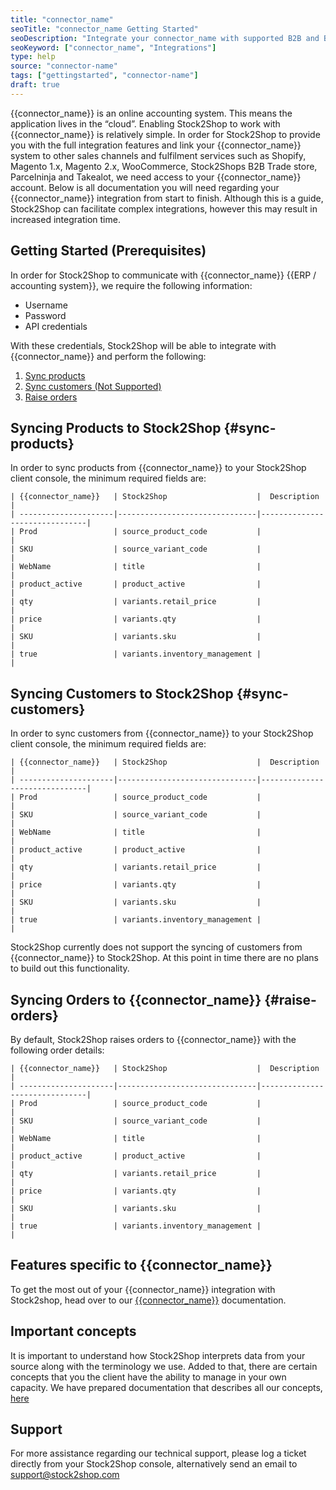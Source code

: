 ```yaml
---
title: "connector_name"
seoTitle: "connector_name Getting Started"
seoDescription: "Integrate your connector_name with supported B2B and B2C Systems through Stock2Shop"
seoKeyword: ["connector_name", "Integrations"]
type: help
source: "connector-name"
tags: ["gettingstarted", "connector-name"]
draft: true
---
```


{{connector_name}} is an online accounting system. 
This means the application lives in the “cloud”. Enabling Stock2Shop to work with 
{{connector_name}} is relatively simple. In order for Stock2Shop to 
provide you with the full integration features and link your {{connector_name}} system 
to other sales channels and fulfilment services such as 
Shopify, Magento 1.x, Magento 2.x, WooCommerce, Stock2Shops B2B Trade store, 
Parcelninja and Takealot, we need access to your {{connector_name}} account.
Below is all documentation you will need regarding your {{connector_name}} integration from start to finish.
Although this is a guide, Stock2Shop can facilitate complex integrations, however this may result in increased integration time.

## Getting Started (Prerequisites)
In order for Stock2Shop to communicate with {{connector_name}} {{ERP / accounting system}}, 
we require the following information:

- Username
- Password
- API credentials

With these credentials, Stock2Shop will be able to integrate with 
{{connector_name}} and perform the following:

1. [Sync products](#sync-products) 
2. [Sync customers (Not Supported)](#sync-customers) 
3. [Raise orders](#raise-orders) 

## Syncing Products to Stock2Shop {#sync-products}
In order to sync products from {{connector_name}} to your Stock2Shop client console, 
the minimum required fields are:

```
| {{connector_name}}   | Stock2Shop                    |  Description                  |
| ---------------------|-------------------------------|-------------------------------|
| Prod                 | source_product_code           |                               |
| SKU                  | source_variant_code           |                               |
| WebName              | title                         |                               |
| product_active       | product_active                |                               |
| qty                  | variants.retail_price         |                               |
| price                | variants.qty                  |                               |
| SKU                  | variants.sku                  |                               |
| true                 | variants.inventory_management |                               |

 ```

## Syncing Customers to Stock2Shop  {#sync-customers}
In order to sync customers from {{connector_name}} to your Stock2Shop client console, 
the minimum required fields are:

```
| {{connector_name}}   | Stock2Shop                    |  Description                  |
| ---------------------|-------------------------------|-------------------------------|
| Prod                 | source_product_code           |                               |
| SKU                  | source_variant_code           |                               |
| WebName              | title                         |                               |
| product_active       | product_active                |                               |
| qty                  | variants.retail_price         |                               |
| price                | variants.qty                  |                               |
| SKU                  | variants.sku                  |                               |
| true                 | variants.inventory_management |                               |

 ```
 
Stock2Shop currently does not support the syncing of customers from {{connector_name}} to Stock2Shop.
At this point in time there are no plans to build out this functionality.
 
## Syncing Orders to {{connector_name}} {#raise-orders}
By default, Stock2Shop raises orders to {{connector_name}} with the following order details:

```
| {{connector_name}}   | Stock2Shop                    |  Description                  |
| ---------------------|-------------------------------|-------------------------------|
| Prod                 | source_product_code           |                               |
| SKU                  | source_variant_code           |                               |
| WebName              | title                         |                               |
| product_active       | product_active                |                               |
| qty                  | variants.retail_price         |                               |
| price                | variants.qty                  |                               |
| SKU                  | variants.sku                  |                               |
| true                 | variants.inventory_management |                               |

 ```

## Features specific to {{connector_name}}
To get the most out of your {{connector_name}} integration with Stock2shop, 
head over to our [{{connector_name}}](/help/# "{{connector_name}} features") documentation.


## Important concepts 
It is important to understand how Stock2Shop interprets data from your source 
along with the terminology we use. Added to that, there are certain concepts that you 
the client have the ability to manage in your own capacity. We have prepared 
documentation that describes all our concepts, [here](/help/how-it-works "How it works")

## Support
For more assistance regarding our technical support, please log a ticket
directly from your Stock2Shop console, alternatively send an email to support@stock2shop.com
